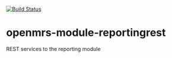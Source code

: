 [![Build Status](https://travis-ci.org/openmrs/openmrs-module-reportingrest.svg?branch=master)](https://travis-ci.org/openmrs/openmrs-module-reportingrest)

openmrs-module-reportingrest
============================

REST services to the reporting module
